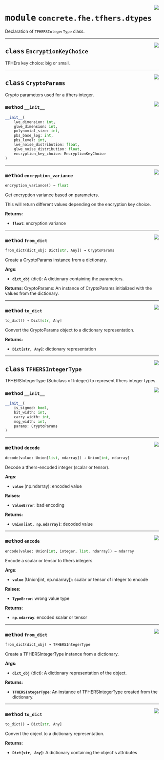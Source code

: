 <!-- markdownlint-disable -->

<a href="../../frontends/concrete-python/concrete/fhe/tfhers/dtypes.py#L0"><img align="right" style="float:right;" src="https://img.shields.io/badge/-source-cccccc?style=flat-square"></a>

# <kbd>module</kbd> `concrete.fhe.tfhers.dtypes`
Declaration of `TFHERSIntegerType` class. 



---

<a href="../../frontends/concrete-python/concrete/fhe/tfhers/dtypes.py#L14"><img align="right" style="float:right;" src="https://img.shields.io/badge/-source-cccccc?style=flat-square"></a>

## <kbd>class</kbd> `EncryptionKeyChoice`
TFHErs key choice: big or small. 





---

<a href="../../frontends/concrete-python/concrete/fhe/tfhers/dtypes.py#L21"><img align="right" style="float:right;" src="https://img.shields.io/badge/-source-cccccc?style=flat-square"></a>

## <kbd>class</kbd> `CryptoParams`
Crypto parameters used for a tfhers integer. 

<a href="../../frontends/concrete-python/concrete/fhe/tfhers/dtypes.py#L33"><img align="right" style="float:right;" src="https://img.shields.io/badge/-source-cccccc?style=flat-square"></a>

### <kbd>method</kbd> `__init__`

```python
__init__(
    lwe_dimension: int,
    glwe_dimension: int,
    polynomial_size: int,
    pbs_base_log: int,
    pbs_level: int,
    lwe_noise_distribution: float,
    glwe_noise_distribution: float,
    encryption_key_choice: EncryptionKeyChoice
)
```








---

<a href="../../frontends/concrete-python/concrete/fhe/tfhers/dtypes.py#L94"><img align="right" style="float:right;" src="https://img.shields.io/badge/-source-cccccc?style=flat-square"></a>

### <kbd>method</kbd> `encryption_variance`

```python
encryption_variance() → float
```

Get encryption variance based on parameters. 

This will return different values depending on the encryption key choice. 



**Returns:**
 
 - <b>`float`</b>:  encryption variance 

---

<a href="../../frontends/concrete-python/concrete/fhe/tfhers/dtypes.py#L71"><img align="right" style="float:right;" src="https://img.shields.io/badge/-source-cccccc?style=flat-square"></a>

### <kbd>method</kbd> `from_dict`

```python
from_dict(dict_obj: Dict[str, Any]) → CryptoParams
```

Create a CryptoParams instance from a dictionary. 



**Args:**
 
 - <b>`dict_obj`</b> (dict):  A dictionary containing the parameters. 



**Returns:**
 CryptoParams:  An instance of CryptoParams initialized with the values from the dictionary. 

---

<a href="../../frontends/concrete-python/concrete/fhe/tfhers/dtypes.py#L53"><img align="right" style="float:right;" src="https://img.shields.io/badge/-source-cccccc?style=flat-square"></a>

### <kbd>method</kbd> `to_dict`

```python
to_dict() → Dict[str, Any]
```

Convert the CryptoParams object to a dictionary representation. 



**Returns:**
 
 - <b>`Dict[str, Any]`</b>:  dictionary representation 


---

<a href="../../frontends/concrete-python/concrete/fhe/tfhers/dtypes.py#L141"><img align="right" style="float:right;" src="https://img.shields.io/badge/-source-cccccc?style=flat-square"></a>

## <kbd>class</kbd> `TFHERSIntegerType`
TFHERSIntegerType (Subclass of Integer) to represent tfhers integer types. 

<a href="../../frontends/concrete-python/concrete/fhe/tfhers/dtypes.py#L150"><img align="right" style="float:right;" src="https://img.shields.io/badge/-source-cccccc?style=flat-square"></a>

### <kbd>method</kbd> `__init__`

```python
__init__(
    is_signed: bool,
    bit_width: int,
    carry_width: int,
    msg_width: int,
    params: CryptoParams
)
```








---

<a href="../../frontends/concrete-python/concrete/fhe/tfhers/dtypes.py#L250"><img align="right" style="float:right;" src="https://img.shields.io/badge/-source-cccccc?style=flat-square"></a>

### <kbd>method</kbd> `decode`

```python
decode(value: Union[list, ndarray]) → Union[int, ndarray]
```

Decode a tfhers-encoded integer (scalar or tensor). 



**Args:**
 
 - <b>`value`</b> (np.ndarray):  encoded value 



**Raises:**
 
 - <b>`ValueError`</b>:  bad encoding 



**Returns:**
 
 - <b>`Union[int, np.ndarray]`</b>:  decoded value 

---

<a href="../../frontends/concrete-python/concrete/fhe/tfhers/dtypes.py#L212"><img align="right" style="float:right;" src="https://img.shields.io/badge/-source-cccccc?style=flat-square"></a>

### <kbd>method</kbd> `encode`

```python
encode(value: Union[int, integer, list, ndarray]) → ndarray
```

Encode a scalar or tensor to tfhers integers. 



**Args:**
 
 - <b>`value`</b> (Union[int, np.ndarray]):  scalar or tensor of integer to encode 



**Raises:**
 
 - <b>`TypeError`</b>:  wrong value type 



**Returns:**
 
 - <b>`np.ndarray`</b>:  encoded scalar or tensor 

---

<a href="../../frontends/concrete-python/concrete/fhe/tfhers/dtypes.py#L178"><img align="right" style="float:right;" src="https://img.shields.io/badge/-source-cccccc?style=flat-square"></a>

### <kbd>method</kbd> `from_dict`

```python
from_dict(dict_obj) → TFHERSIntegerType
```

Create a TFHERSIntegerType instance from a dictionary. 



**Args:**
 
 - <b>`dict_obj`</b> (dict):  A dictionary representation of the object. 



**Returns:**
 
 - <b>`TFHERSIntegerType`</b>:  An instance of TFHERSIntegerType created from the dictionary. 

---

<a href="../../frontends/concrete-python/concrete/fhe/tfhers/dtypes.py#L163"><img align="right" style="float:right;" src="https://img.shields.io/badge/-source-cccccc?style=flat-square"></a>

### <kbd>method</kbd> `to_dict`

```python
to_dict() → Dict[str, Any]
```

Convert the object to a dictionary representation. 



**Returns:**
 
 - <b>`Dict[str, Any]`</b>:  A dictionary containing the object's attributes 


